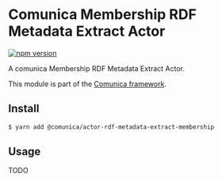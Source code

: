 # Comunica Membership RDF Metadata Extract Actor

[![npm version](https://badge.fury.io/js/%40comunica%2Factor-rdf-metadata-extract-membership.svg)](https://www.npmjs.com/package/@comunica/actor-rdf-metadata-extract-membership)

A comunica Membership RDF Metadata Extract Actor.

This module is part of the [Comunica framework](https://github.com/comunica/comunica).

## Install

```bash
$ yarn add @comunica/actor-rdf-metadata-extract-membership
```

## Usage

TODO
